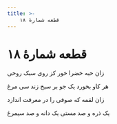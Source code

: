 ```yaml
---
title: >-
    قطعه شمارهٔ ۱۸
---
```

# قطعه شمارهٔ ۱۸

<div class="b" id="bn1"><div class="m1"><p>زان حبه خضرا خور کز روی سبک روحی</p></div>
<div class="m2"><p>هر کاو بخورد یک جو بر سیخ زند سی مرغ</p></div></div>
<div class="b" id="bn2"><div class="m1"><p>زان لقمه که صوفی را در معرفت اندازد</p></div>
<div class="m2"><p>یک ذره و صد مستی یک دانه و صد سیمرغ</p></div></div>
